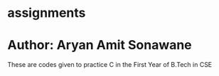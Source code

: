 # assignments
<h1>Author: Aryan Amit Sonawane</h1>
These are codes given to practice C in the First Year of B.Tech in CSE
